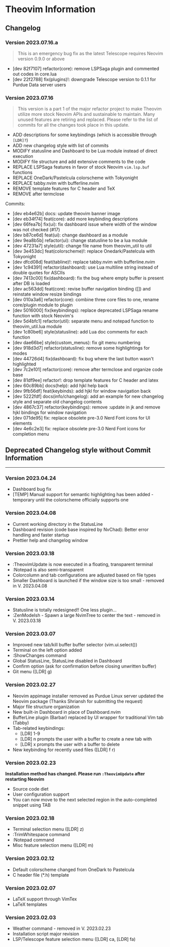 # Theovim Information

## Changelog

### Version 2023.07.16.a

> This is an emergency bug fix as the latest Telescope requires Neovim version 0.9.0 or above

- [dev 82f7107] refactor(core): remove LSPSaga plugin and commented out codes in core.lua
- [dev 22f2788] fix(plugins)!: downgrade Telescope version to 0.1.1 for Purdue Data server users

### Version 2023.07.16

> This version is a part 1 of the major refactor project to make Theovim utilize more stock Neovim APIs and sustainable to maintain.
> Many unused features are retiring and replaced.
> Please refer to the list of commits for all the changes took place in this update.

- ADD descriptions for some keybindings (which is accessible through `[LDR]?`)
- ADD new changelog style with list of commits
- MODIFY statusline and Dashboard to be Lua module instead of direct execution
- MODIFY file structure and add extensive comments to the code
- REPLACE LSPSaga features in favor of stock Neovim `vim.lsp.buf` functions
- REPLACE OneDark/Pastelcula colorscheme with Tokyonight
- REPLACE tabby.nvim with bufferline.nvim
- REMOVE template features for C header and TeX
- REMOVE <CR> after termclose

Commits:

- [dev eb4e62b] docs: update theovim banner image
- [dev eb34f74] feat(core): add more keybinding descriptions
- [dev 66fea7b] fix(ui): fix dashboard issue where width of the window was not checked (#17)
- [dev b87ce6d] feat(ui): change dashboard as a module
- [dev 9ea8b5b] refactor(ui): change statusline to be a lua module
- [dev 47231a7] style(util): change file name from theovim_util to util
- [dev 3e453dc] feat(colorscheme)!: replace Onedark/Pastelcula with Tokyonight
- [dev dfcd08d] feat(tabline)!: replace tabby.nvim with bufferline.nvim
- [dev 1c94391] refactor(dashboard): use Lua multiline string instead of double quotes for ASCIIs
- [dev 7413c00] fix(dashboard): fix the bug where empty buffer is present after DB is loaded
- [dev ac563dd] feat(core): revise buffer navigation binding ([]) and reinstate window resize bindings
- [dev 010a3a6] refactor(core): combine three core files to one, rename core/plugin module to plugin
- [dev 5016000] fix(keybindings): replace deprecated LSPSaga rename function with stock Neovim's
- [dev 5d4bfc1] refactor(util): separate menu and notepad function to theovim_util.lua module
- [dev 1c80be6] style(statusline): add Lua doc comments for each function
- [dev dae66be] style(custom_menus): fix git menu numbering
- [dev 918d3d7] refactor(statusline): remove some highlightings for modes
- [dev 44726d4] fix(dashboard): fix bug where the last button wasn't highlighted
- [dev 7c2e101] refactor(core): remove <CR> after termclose and organize code base
- [dev 81df9ee] refactor!: drop template features for C header and latex
- [dev 60c89bb] docs(help): add <leader>hjkl help back
- [dev 9fb56df] feat(keybinds): add <leader>hjkl for window navigation back
- [dev 5222fdf] docs(info/changelog): add an example for new changelog style and separate old changelog contents
- [dev 4867c37] refactor(keybindings): remove :update in jk and remove <leader>hjkl bindings for window navigation
- [dev 071de95] fix: replace obsolete pre-3.0 Nerd Font icons for UI elements
- [dev 4e6c2e3] fix: replace obsolete pre-3.0 Nerd Font icons for completion menu

## Deprecated Changelog style without Commit Information

---

### Version 2023.04.24

- Dashboard bug fix
- [TEMP] Manual support for semantic highlighting has been added - temporary until the colorscheme officially supports one

### Version 2023.04.08

- Current working directory in the StatusLine
- Dashboard revision (code base inspired by NvChad): Better error handling and faster startup
- Prettier help and changelog window

### Version 2023.03.18

- :TheovimUpdate is now executed in a floating, transparent terminal
- :Notepad is also semi-transparent
- Colorcolumn and tab configurations are adjusted based on file types
- Smaller Dashboard is launched if the window size is too small - removed in V. 2023.04.08

### Version 2023.03.14

- Statusline is totally redesigned!! One less plugin...
- :ZenModeIsh - Spawn a large NvimTree to center the text - removed in V. 2023.03.18

### Version 2023.03.07

- Improved new tab/kill buffer buffer selector (vim.ui.select())
- Terminal on the left option added
- :ShowChanges command
- Global StatusLine, StatusLine disabled in Dashboard
- Confirm option (ask for confirmation before closing unwritten buffer)
- Git menu ([LDR] g)

### Version 2023.02.27

- Neovim appimage installer removed as Purdue Linux server updated the Neovim package (Thanks Shriansh for submitting the request)
- Major file structure organization
- New built-in Dashboard in place of Dashboard.nvim
- BufferLine plugin (Barbar) replaced by UI wrapper for traditional Vim tab (Tabby)
- Tab-related keybindings:
  - [LDR] 1-9
  - [LDR] n prompts the user with a buffer to create a new tab with
  - [LDR] x prompts the user with a buffer to delete
- New keybinding for recently used files ([LDR] f r)

### Version 2023.02.23

**Installation method has changed. Please run `:TheovimUpdate` after restarting Neovim**

- Source code diet
- User configuration support
- You can now move to the next selected region in the auto-completed snippet using TAB

### Version 2023.02.18

- Terminal selection menu ([LDR] z)
- :TrimWhitespace command
- :Notepad command
- Misc feature selection menu ([LDR] m)

### Version 2023.02.12

- Default colorscheme changed from OneDark to Pastelcula
- C header file (*.h) template

### Version 2023.02.07

- LaTeX support through VimTex
- LaTeX templates

### Version 2023.02.03

- Weather command - removed in V. 2023.02.23
- Installation script major revision
- LSP/Telescope feature selection menu ([LDR] ca, [LDR] fa)

